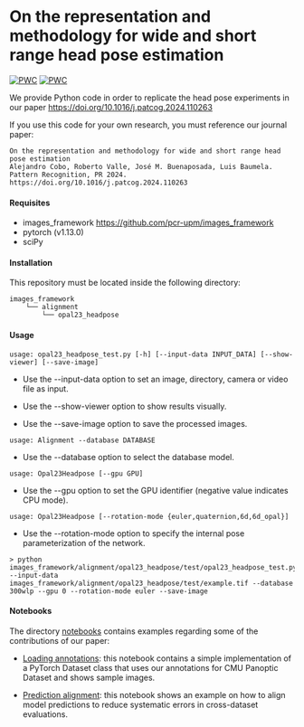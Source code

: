 # On the representation and methodology for wide and short range head pose estimation

[![PWC](https://img.shields.io/endpoint.svg?url=https://paperswithcode.com/badge/on-the-representation-and-methodology-for-1/head-pose-estimation-on-aflw2000)](https://paperswithcode.com/sota/head-pose-estimation-on-aflw2000?p=on-the-representation-and-methodology-for-1)
[![PWC](https://img.shields.io/endpoint.svg?url=https://paperswithcode.com/badge/on-the-representation-and-methodology-for-1/head-pose-estimation-on-panoptic)](https://paperswithcode.com/sota/head-pose-estimation-on-panoptic?p=on-the-representation-and-methodology-for-1)

We provide Python code in order to replicate the head pose experiments in our paper https://doi.org/10.1016/j.patcog.2024.110263

If you use this code for your own research, you must reference our journal paper:

```
On the representation and methodology for wide and short range head pose estimation
Alejandro Cobo, Roberto Valle, José M. Buenaposada, Luis Baumela.
Pattern Recognition, PR 2024.
https://doi.org/10.1016/j.patcog.2024.110263
```

#### Requisites
- images_framework https://github.com/pcr-upm/images_framework
- pytorch (v1.13.0)
- sciPy

#### Installation
This repository must be located inside the following directory:
```
images_framework
    └── alignment
        └── opal23_headpose
```
#### Usage
```
usage: opal23_headpose_test.py [-h] [--input-data INPUT_DATA] [--show-viewer] [--save-image]
```

* Use the --input-data option to set an image, directory, camera or video file as input.

* Use the --show-viewer option to show results visually.

* Use the --save-image option to save the processed images.
```
usage: Alignment --database DATABASE
```

* Use the --database option to select the database model.
```
usage: Opal23Headpose [--gpu GPU]
```

* Use the --gpu option to set the GPU identifier (negative value indicates CPU mode).

```
usage: Opal23Headpose [--rotation-mode {euler,quaternion,6d,6d_opal}]
```

* Use the --rotation-mode option to specify the internal pose parameterization of the network.
```
> python images_framework/alignment/opal23_headpose/test/opal23_headpose_test.py --input-data images_framework/alignment/opal23_headpose/test/example.tif --database 300wlp --gpu 0 --rotation-mode euler --save-image
```

#### Notebooks
The directory [notebooks](notebooks) contains examples regarding some of the contributions of our paper:

* [Loading annotations](notebooks/load_data.ipynb): this notebook contains a simple implementation of a PyTorch Dataset
class that uses our annotations for CMU Panoptic Dataset and shows sample images.

* [Prediction alignment](notebooks/align_predictions.ipynb): this notebook shows an example on how to align model
predictions to reduce systematic errors in cross-dataset evaluations.
